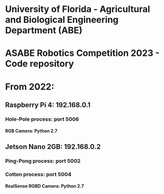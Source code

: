 # University of Florida - Agricultural and Biological Engineering Department (ABE)
# ASABE Robotics Competition 2023 - Code repository


# From 2022:
## Raspberry Pi 4: 192.168.0.1
### Hole-Pole process: port 5006
#### RGB Camera: Python 2.7

## Jetson Nano 2GB: 192.168.0.2
### Ping-Pong process: port 5002
### Cotton process: port 5004
#### RealSense RGBD Camera: Python 2.7

